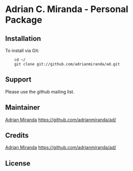 Adrian C. Miranda - Personal Package
====================================

Installation
------------

To install via Git:
		
		cd ~/
		git clone git://github.com/adrianmiranda/ad.git
		
Support
-------

Please use the github mailing list.

Maintainer
----------

[Adrian Miranda](http://adrianmiranda.com.br) https://github.com/adrianmiranda/ad/

Credits
----------

[Adrian Miranda](http://adrianmiranda.com.br) https://github.com/adrianmiranda/ad/

License
-------


